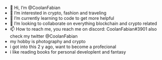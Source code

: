 - 👋 Hi, I’m @CoolanFabian
- 👀 I’m interested in crypto, fashion and traveling 
- 🌱 I’m currently learning to code to get more helpful
- 💞️ I’m looking to collaborate on everything blockchain and crypto related
- 📫 How to reach me, you reach me on discord: CoolanFabian#3901 also check my twitter @CoolanFabian
- my hobby is photography and crypto
- i got into this 2 y ago, want to become a profecional
- i like reading books for personal developlent and fantasy 
<!---
CoolanFabian/CoolanFabian is a ✨ special ✨ repository because its `README.md` (this file) appears on your GitHub profile.
You can click the Preview link to take a look at your changes.
--->
